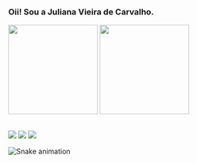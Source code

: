 ### Oii! Sou a Juliana Vieira de Carvalho.

<div>
  <img height="180em" src="https://github-readme-stats.vercel.app/api?username=Julianavcarvalho&show_icons=true&theme=dark&include_all_commits=true&count_private=true"/>
  <img height="180em" src="https://github-readme-stats.vercel.app/api/top-langs/?username=Julianavcarvalho&layout=compact&langs_count=16&theme=dark"/>
</div>

  ##
  
<div>
  <a href = "mailto:juliana.vcarvalhoo@gmail.com"><img src="https://img.shields.io/badge/Gmail-D14836?style=for-the-badge&logo=gmail&logoColor=white" target="_blank"></a>
   <a href="https://www.linkedin.com/in/juliana-vieira-de-carvalho-685907197/" target="_blank"><img src="https://img.shields.io/badge/-LinkedIn-%230077B5?style=for-the-badge&logo=linkedin&logoColor=white" target="_blank"></a>   
  <a href="https://www.instagram.com/zu__carvalho/" target="_blank"><img src="https://img.shields.io/badge/-Instagram-%23E4405F?style=for-the-badge&logo=instagram&logoColor=white" target="_blank"></a>
</div>


  ![Snake animation](https://github.com/Julianavcarvalho/Julianavcarvalho/blob/output/github-contribution-grid-snake.svg)
